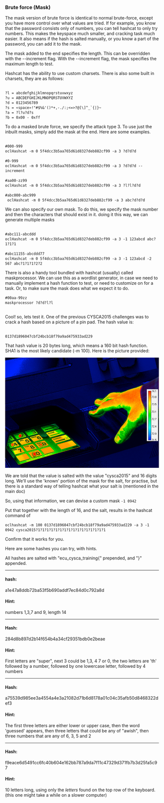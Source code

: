 ### Brute force (Mask)
 
 The mask version of brute force is identical to normal brute-force, except 
 you have more control over what values are tried. If for example, you know 
 that the password consists only of numbers, you can tell hashcat to only try
 numbers. This makes the keyspace much smaller, and cracking task much easier. It also means if the hash is 
 salted manually, or you know a part of the password, you can add it to the mask.
 
 The mask added to the end specifies the length. This can be overridden with the 
 --increment flag. With the --increment flag, the mask specifies the maximum length to test.
 
 Hashcat has the ability to use custom charsets. There is also some built in
  charsets, they are as follows:
 
 
 ```
 
?l = abcdefghijklmnopqrstuvwxyz
?u = ABCDEFGHIJKLMNOPQRSTUVWXYZ
?d = 0123456789
?s = «space»!"#$%&'()*+,-./:;<=>?@[\]^_`{|}~
?a = ?l?u?d?s
?b = 0x00 - 0xff

 ```
 
 To do a masked brute force, we specify the attack type 3. To use just the 
 inbuilt masks, simply add the mask at the end. Here are some examples.
 
 ```
 
 #000-999
 oclHashcat -m 0 5f4dcc3b5aa765d61d8327deb882cf99 -a 3 ?d?d?d
 
 #0-999
 oclHashcat -m 0 5f4dcc3b5aa765d61d8327deb882cf99 -a 3 ?d?d?d --increment
 
 #aa00-zz99
 oclHashcat -m 0 5f4dcc3b5aa765d61d8327deb882cf99 -a 3 ?l?l?d?d
 
 #abc000-abc999
  oclHashcat -m 0 5f4dcc3b5aa765d61d8327deb882cf99 -a 3 abc?d?d?d
 
 ```
 
 We can also specify our own mask. To do this, we specify the mask number 
 and then the characters that should exist in it. doing it this way, we can 
 generate multiple masks
 
 ```
 
 #abc111-abcddd
 oclHashcat -m 0 5f4dcc3b5aa765d61d8327deb882cf99 -a 3 -1 123abcd abc?1?1?1
 
 #abc11155-abcddd77
 oclHashcat -m 0 5f4dcc3b5aa765d61d8327deb882cf99 -a 3 -1 123abcd -2 567 abc?1?1?1?2?2
 
 ```
 
 There is also a handy tool bundled with hashcat (usually) called maskprocessor.
 We can use this as a wordlist generator, in case we need to manually implement a 
 hash function to test, or need to customize on for a task. Or, to make sure the mask
 does what we expect it to do.
 
 ```
 #00aa-99zz
 maskprocessor ?d?d?l?l
  
 ```
 
 Cool! so, lets test it. One of the previous CYSCA2015 challenges was to 
 crack a hash based on a picture of a pin pad. The hash value is:
 
 ```
 
 0137d1896047cbf24bcb18f79a9ad475933ad229
 
 ```
 That hash value is 20 bytes long, which means a 160 bit hash function. 
 SHA1 is the most likely candidate (-m 100). Here is the picture provided:
 
 ![Image of pin pad](https://github.com/C-Sto/Writeups/blob/master/HowTo/Hashing/1.Hashcat/Brute%20force%20(mask)/challenge-1.png)
 
 We are told that the value is salted with the value "cysca2015" and 16 digits long.
 We'll use the 'known' portion of the mask for the salt, for practise, but 
 there is a standard way of telling hashcat what your salt is (mentioned in the main doc)
 
 So, using that information, we can devise a custom mask ```-1 0942```
 
 Put that together with the length of 16, and the salt, results in the hashcat 
 command of
 
 ```
 oclhashcat -m 100 0137d1896047cbf24bcb18f79a9ad475933ad229 -a 3 -1 0942 cysca2015?1?1?1?1?1?1?1?1?1?1?1?1?1?1?1?1
 
 ```
 
 Confirm that it works for you.
 
 Here are some hashes you can try, with hints.
 
 All hashes are salted with "ecu_cysca_training{" prepended, and "}" appended.
 
 
------------------------------------------------------------------------------

#### hash:
 a1e47a8ddb72ba53f5b690addf7ec84d0c792a8d
#### Hint:
 numbers 1,3,7 and 9, length 14
 
 
---

#### Hash:
 284d8b897d2b14f654b4a34cf29351bdb0e2beae
#### Hint:
 First letters are "super", next 3 could be 1,3, 4 7 or 0, the 
 two letters are 'th' followed by a number, followed by one lowercase letter, followed by 4 numbers
 
 
---------------------------------------------------------------------------------------------------

#### Hash:

 a75539d985ee3a4554a4e3a21082d71b6d8178a01c04c35afb50d8468322def3
 
#### Hint:

 The first three letters are either lower or upper case, then the word 'guessed'
  appears, then three letters that could be any of "awish", then three numbers that are any of 6, 3, 5 and 2


---

#### Hash:
 f9eace6d5491cc6fc40b604e162bb787a9da7f11c47329d371fb7b3d25fa5c97
#### Hint:
 10 letters long, using only the *letters* found on the top row of the keyboard. (this one might take a while on a slower computer)
 
 
 